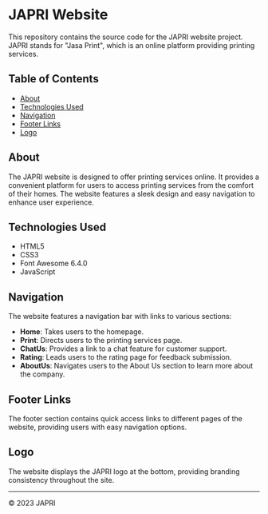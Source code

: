 # JAPRI Website

This repository contains the source code for the JAPRI website project. JAPRI stands for "Jasa Print", which is an online platform providing printing services.

## Table of Contents

- [About](#about)
- [Technologies Used](#technologies-used)
- [Navigation](#navigation)
- [Footer Links](#footer-links)
- [Logo](#logo)

## About

The JAPRI website is designed to offer printing services online. It provides a convenient platform for users to access printing services from the comfort of their homes. The website features a sleek design and easy navigation to enhance user experience.

## Technologies Used

- HTML5
- CSS3
- Font Awesome 6.4.0
- JavaScript

## Navigation

The website features a navigation bar with links to various sections:

- **Home**: Takes users to the homepage.
- **Print**: Directs users to the printing services page.
- **ChatUs**: Provides a link to a chat feature for customer support.
- **Rating**: Leads users to the rating page for feedback submission.
- **AboutUs**: Navigates users to the About Us section to learn more about the company.

## Footer Links

The footer section contains quick access links to different pages of the website, providing users with easy navigation options.

## Logo

The website displays the JAPRI logo at the bottom, providing branding consistency throughout the site.

---

© 2023 JAPRI
